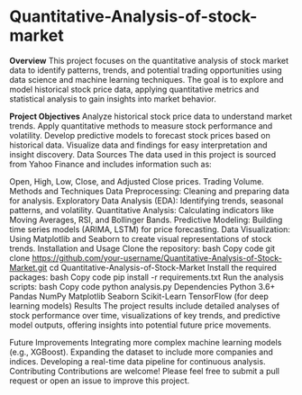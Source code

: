 # Quantitative-Analysis-of-stock-market
**Overview**
This project focuses on the quantitative analysis of stock market data to identify patterns, trends, and potential trading opportunities using data science and machine learning techniques. The goal is to explore and model historical stock price data, applying quantitative metrics and statistical analysis to gain insights into market behavior.

**Project Objectives**
Analyze historical stock price data to understand market trends.
Apply quantitative methods to measure stock performance and volatility.
Develop predictive models to forecast stock prices based on historical data.
Visualize data and findings for easy interpretation and insight discovery.
Data Sources
The data used in this project is sourced from Yahoo Finance and includes information such as:

Open, High, Low, Close, and Adjusted Close prices.
Trading Volume.
Methods and Techniques
Data Preprocessing: Cleaning and preparing data for analysis.
Exploratory Data Analysis (EDA): Identifying trends, seasonal patterns, and volatility.
Quantitative Analysis: Calculating indicators like Moving Averages, RSI, and Bollinger Bands.
Predictive Modeling: Building time series models (ARIMA, LSTM) for price forecasting.
Data Visualization: Using Matplotlib and Seaborn to create visual representations of stock trends.
Installation and Usage
Clone the repository:
bash
Copy code
git clone https://github.com/your-username/Quantitative-Analysis-of-Stock-Market.git
cd Quantitative-Analysis-of-Stock-Market
Install the required packages:
bash
Copy code
pip install -r requirements.txt
Run the analysis scripts:
bash
Copy code
python analysis.py
Dependencies
Python 3.6+
Pandas
NumPy
Matplotlib
Seaborn
Scikit-Learn
TensorFlow (for deep learning models)
Results
The project results include detailed analyses of stock performance over time, visualizations of key trends, and predictive model outputs, offering insights into potential future price movements.

Future Improvements
Integrating more complex machine learning models (e.g., XGBoost).
Expanding the dataset to include more companies and indices.
Developing a real-time data pipeline for continuous analysis.
Contributing
Contributions are welcome! Please feel free to submit a pull request or open an issue to improve this project.
